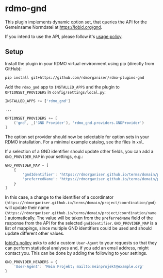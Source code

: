 rdmo-gnd
========

This plugin implements dynamic option set, that queries the API for the Gemeinsame Normdatei at https://lobid.org/gnd.

If you intend to use the API, please follow it's [usage policy](http://lobid.org/usage-policy/).


Setup
-----

Install the plugin in your RDMO virtual environment using pip (directly from GitHub):

```bash
pip install git+https://github.com/rdmorganiser/rdmo-plugins-gnd
```

Add the `rdmo_gnd` app to `INSTALLED_APPS` and the plugin to `OPTIONSET_PROVIDERS` in `config/settings/local.py`:

```python
INSTALLED_APPS += ['rdmo_gnd']

...

OPTIONSET_PROVIDERS += [
    ('gnd', _('GND Provider'), 'rdmo_gnd.providers.GNDProvider')
]
```

The option set provider should now be selectable for option sets in your RDMO installation. For a minimal example catalog, see the files in `xml`.

If a selection of a GND identifier should update other fields, you can add a `GND_PROVIDER_MAP` in your settings, e.g.:

```python
GND_PROVIDER_MAP = [
    {
        'gndIdentifier': 'https://rdmorganiser.github.io/terms/domain/project/coordination/gnd',
        'preferredName': 'https://rdmorganiser.github.io/terms/domain/project/coordination/name'
    }
]
```

In this case, a change to the identifier of a coordinator (`https://rdmorganiser.github.io/terms/domain/project/coordination/gnd`) will update their name (`https://rdmorganiser.github.io/terms/domain/project/coordination/name`) automatically. The value will be taken from the `preferredName` field of the response from the API for the selected `gndIdentifier`. `GND_PROVIDER_MAP` is a list of mappings, since multiple GND identifiers could be used and should update different other values.

[lobid's policy](http://lobid.org/usage-policy/) asks to add a custom `User-Agent` to your requests so that they can perform statistical analyses and, if you add an email address, might contact you. This can be done by adding the following to your settings.

```python
GND_PROVIDER_HEADERS = {
    'User-Agent': 'Mein Projekt; mailto:meinprojekt@example.org'
}
```
